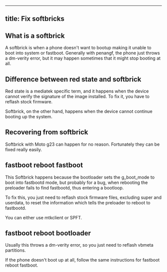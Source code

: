 ------
title: Fix softbricks
------

## What is a softbrick

A softbrick is when a phone doesn't want to bootup making it unable to boot into system or fastboot. Generally with penangf, the phone just throws a dm-verity error, but it may happen sometimes that it might stop booting at all.

## Difference between red state and softbrick

Red state is a mediatek specific term, and it happens when the device cannot verify the signature of the image installed. To fix it, you have to reflash stock firmware. 

Softbrick, on the other hand, happens when the device cannot continue booting up the system.

## Recovering from softbrick

Softbrick with Moto g23 can happen for no reason.
Fortunately they can be fixed really easily.

## fastboot reboot fastboot

This Softbrick happens because the bootloader sets the g_boot_mode to boot into fastbootd mode, but probably for a bug, when rebooting the preloader fails to find fastbootd, thus entering a bootloop.

To fix this, you just need to reflash stock firmware files, excluding super and userdata, to reset the information which tells the preloader to reboot to fastbootd.

You can either use mtkclient or SPFT.

## fastboot reboot bootloader

Usually this throws a dm-verity error, so you just need to reflash vbmeta partitions. 

If the phone doesn't boot up at all, follow the same instructions for fastboot reboot fastboot.
